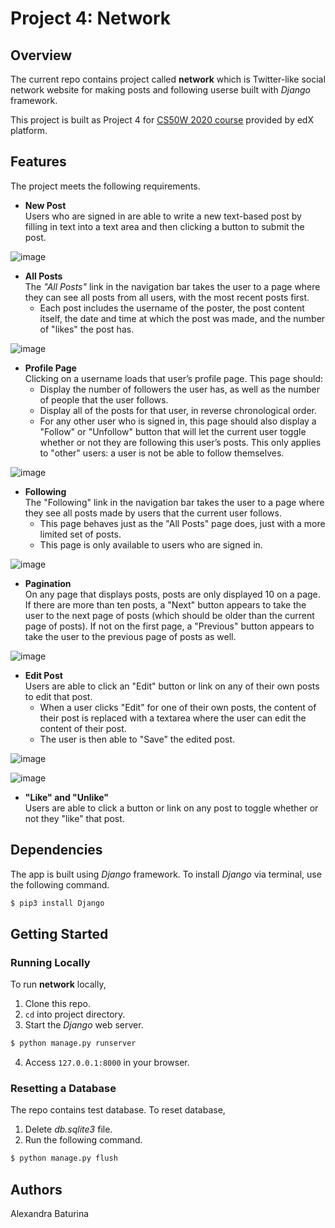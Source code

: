 # Project 4: Network
## Overview
The current repo contains project called **network** which is Twitter-like social network website for making posts and following userse built with *Django* framework.

This project is built as Project 4 for [CS50W 2020 course](https://courses.edx.org/courses/course-v1:HarvardX+CS50W+Web/course/) provided by edX platform.

## Features
The project meets the following requirements.
* **New Post**  
  Users who are signed in are able to write a new text-based post by filling in text into a text area and then clicking a button to submit the post.
  
![image](https://user-images.githubusercontent.com/53233637/94591840-712d8000-023d-11eb-96f4-ea5ae005f8f2.png)
  
* **All Posts**  
  The *"All Posts"* link in the navigation bar takes the user to a page where they can see all posts from all users, with the most recent posts first.
  * Each post includes the username of the poster, the post content itself, the date and time at which the post was made, and the number of "likes" the post has.
  
![image](https://user-images.githubusercontent.com/53233637/94595952-51e42200-0240-11eb-8c1d-43a4ab851a62.png)
  
* **Profile Page**  
  Clicking on a username loads that user’s profile page. This page should:
    * Display the number of followers the user has, as well as the number of people that the user follows.
    * Display all of the posts for that user, in reverse chronological order.
    * For any other user who is signed in, this page should also display a "Follow" or "Unfollow" button that will let the current user toggle whether or not they are following this user’s posts. This only applies to "other" users: a user is not be able to follow themselves.
    
![image](https://user-images.githubusercontent.com/53233637/94592311-cf5a6300-023d-11eb-8afe-c21c41765f34.png)

* **Following**  
  The "Following" link in the navigation bar takes the user to a page where they see all posts made by users that the current user follows.
  * This page behaves just as the "All Posts" page does, just with a more limited set of posts.
  * This page is only available to users who are signed in.
  
 ![image](https://user-images.githubusercontent.com/53233637/94594165-4ee83200-023e-11eb-94d2-9bfa4d2631bc.png)
  
* **Pagination**  
  On any page that displays posts, posts are only displayed 10 on a page. If there are more than ten posts, a "Next" button appears to take the user to the next page of posts (which should be older than the current page of posts). If not on the first page, a "Previous" button appears to take the user to the previous page of posts as well.

![image](https://user-images.githubusercontent.com/53233637/94595083-2f053e00-023f-11eb-8810-a5fc9aab11d7.png)

* **Edit Post**  
  Users are able to click an "Edit" button or link on any of their own posts to edit that post.
  * When a user clicks "Edit" for one of their own posts, the content of their post is replaced with a textarea where the user can edit the content of their post.
  * The user is then able to "Save" the edited post.
  
![image](https://user-images.githubusercontent.com/53233637/94595512-ca96ae80-023f-11eb-9886-0196bcee023d.png)

![image](https://user-images.githubusercontent.com/53233637/94595608-ec903100-023f-11eb-83c3-c0e13f87e9a8.png)
  
* **"Like" and "Unlike"**  
  Users are able to click a button or link on any post to toggle whether or not they "like" that post.
## Dependencies
The app is built using *Django* framework. To install *Django* via terminal, use the following command.
```sh
$ pip3 install Django
```
## Getting Started
### Running Locally
To run **network** locally,
1. Clone this repo.
2. ```cd``` into project directory.
3. Start the *Django* web server.
```sh
$ python manage.py runserver
```
4. Access ```127.0.0.1:8000``` in your browser.
### Resetting a Database
The repo contains test database. To reset database,
1. Delete *db.sqlite3* file.
2. Run the following command.
```sh
$ python manage.py flush
```
## Authors
Alexandra Baturina
